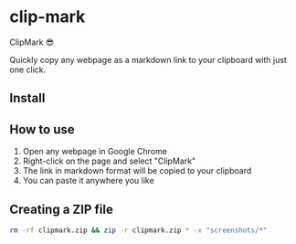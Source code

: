 # clip-mark
ClipMark 😎

Quickly copy any webpage as a markdown link to your clipboard with just one click.

## Install

## How to use

1. Open any webpage in Google Chrome
2. Right-click on the page and select "ClipMark"
3. The link in markdown format will be copied to your clipboard
4. You can paste it anywhere you like

## Creating a ZIP file

```bash
rm -rf clipmark.zip && zip -r clipmark.zip * -x "screenshots/*"
```
